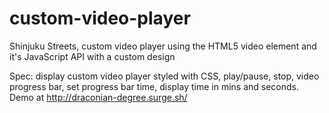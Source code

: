 # custom-video-player
Shinjuku Streets, custom video player using the HTML5 video element and it's JavaScript API with a custom design

Spec: display custom video player styled with CSS, play/pause, stop, video progress bar, set progress bar time, display time in mins and seconds.
Demo at http://draconian-degree.surge.sh/

